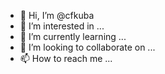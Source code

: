 - 👋 Hi, I’m @cfkuba
- 👀 I’m interested in ...
- 🌱 I’m currently learning ...
- 💞️ I’m looking to collaborate on ...
- 📫 How to reach me ...

<!---
cfkuba/cfkuba is a ✨ special ✨ repository because its `README.md` (this file) appears on your GitHub profile.
You can click the Preview link to take a look at your changes.
--->
